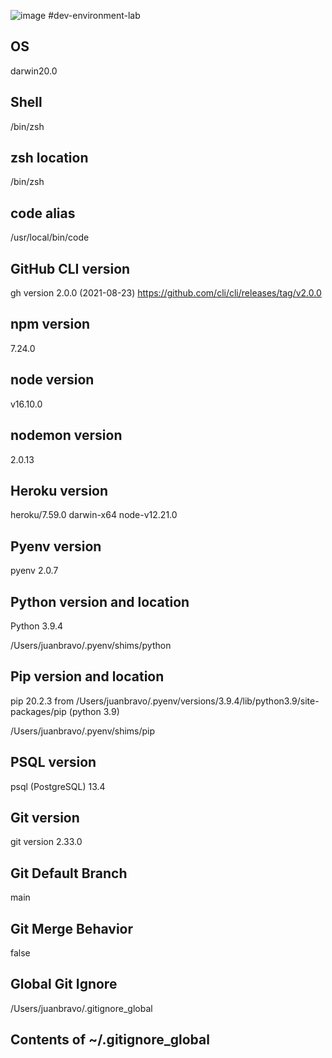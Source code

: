 
![image](https://i.imgur.com/8yuSoar.png)
#dev-environment-lab
## OS

darwin20.0

## Shell

/bin/zsh

## zsh location

/bin/zsh

## code alias

/usr/local/bin/code

## GitHub CLI version

gh version 2.0.0 (2021-08-23)
https://github.com/cli/cli/releases/tag/v2.0.0

## npm version

7.24.0

## node version

v16.10.0

## nodemon version

2.0.13

## Heroku version

heroku/7.59.0 darwin-x64 node-v12.21.0

## Pyenv version

pyenv 2.0.7

## Python version and location

Python 3.9.4

/Users/juanbravo/.pyenv/shims/python

## Pip version and location

pip 20.2.3 from /Users/juanbravo/.pyenv/versions/3.9.4/lib/python3.9/site-packages/pip (python 3.9)

/Users/juanbravo/.pyenv/shims/pip

## PSQL version

psql (PostgreSQL) 13.4

## Git version

git version 2.33.0

## Git Default Branch

main

## Git Merge Behavior

false

## Global Git Ignore

/Users/juanbravo/.gitignore_global

## Contents of ~/.gitignore_global


